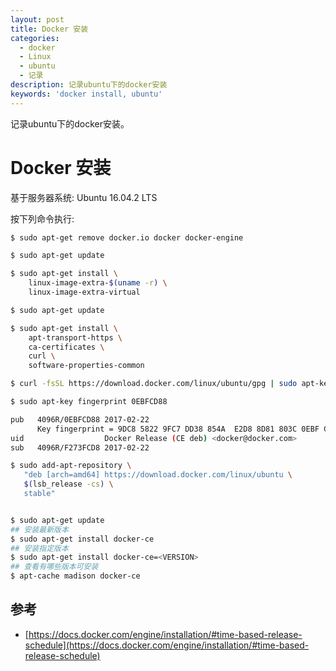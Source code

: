 ```yaml
---
layout: post
title: Docker 安装
categories:
  - docker
  - Linux
  - ubuntu
  - 记录
description: 记录ubuntu下的docker安装
keywords: 'docker install, ubuntu'
---
```


记录ubuntu下的docker安装。

# Docker 安装
基于服务器系统: Ubuntu 16.04.2 LTS

按下列命令执行:
```sh
$ sudo apt-get remove docker.io docker docker-engine

$ sudo apt-get update

$ sudo apt-get install \
    linux-image-extra-$(uname -r) \
    linux-image-extra-virtual

$ sudo apt-get update

$ sudo apt-get install \
    apt-transport-https \
    ca-certificates \
    curl \
    software-properties-common

$ curl -fsSL https://download.docker.com/linux/ubuntu/gpg | sudo apt-key add -

$ sudo apt-key fingerprint 0EBFCD88

pub   4096R/0EBFCD88 2017-02-22
      Key fingerprint = 9DC8 5822 9FC7 DD38 854A  E2D8 8D81 803C 0EBF CD88
uid                  Docker Release (CE deb) <docker@docker.com>
sub   4096R/F273FCD8 2017-02-22

$ sudo add-apt-repository \
   "deb [arch=amd64] https://download.docker.com/linux/ubuntu \
   $(lsb_release -cs) \
   stable"


$ sudo apt-get update
## 安装最新版本
$ sudo apt-get install docker-ce
## 安装指定版本
$ sudo apt-get install docker-ce=<VERSION>
## 查看有哪些版本可安装
$ apt-cache madison docker-ce

```


## 参考
* [https://docs.docker.com/engine/installation/#time-based-release-schedule](https://docs.docker.com/engine/installation/#time-based-release-schedule)
